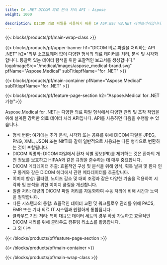 ```yaml
---
title: C# .NET DICOM 의료 문서 처리 API - Aspose 
weight: 1000

description: DICOM 의료 파일을 사용하기 위한 C# ASP.NET VB.NET 라이브러리입니다. 
---
```


{{< blocks/products/pf/main-wrap-class >}}

{{< blocks/products/pf/upper-banner h1="DICOM 의료 파일을 처리하는 API .NET" h2="외부 소프트웨어 없이 다양한 형식의 의료 데이터를 처리, 분석 및 시각화합니다. 통찰력 있는 데이터 탐색을 위한 포괄적인 보고서를 생성합니다." logoImageSrc="/medical/images/aspose_medical-brand.svg" pfName="Aspose.Medical" subTitlepfName="for .NET" >}}

{{< blocks/products/pf/main-container pfName="Aspose.Medical" subTitlepfName="for .NET" >}}

{{< blocks/products/pf/feature-page-section h2="Aspose.Medical for .NET 기능">}}

<p>Aspose.Medical for .NET는 다양한 의료 파일 형식에서 다양한 관리 및 조작 작업을 위해 설계된 강력한 의료 데이터 처리 API입니다. API를 사용하면 다음을 수행할 수 있습니다.</p>

<ul>
<li>형식 변환: 여기에는 추가 분석, 시각화 또는 공유를 위해 DICOM 파일을 JPEG, PNG, XML, JSON 또는 NIfTI와 같이 일반적으로 사용되는 다른 형식으로 변환하는 것이 포함됩니다.</li>
<li>DICOM 익명화: DICOM 파일에서 환자 식별 정보(PII)를 제거하는 것은 환자의 개인 정보를 보호하고 HIPAA와 같은 규정을 준수하는 데 매우 중요합니다.</li>
<li>DICOM 메타데이터 추출: 효율적인 구성 및 분석을 위해 양식, 획득 날짜 및 환자 인구 통계와 같은 DICOM 헤더에서 관련 메타데이터를 추출합니다.</li>
<li>이미지 향상: 필터링, 노이즈 감소 및 대비 조정과 같은 다양한 기술을 적용하여 시각화 및 분석을 위한 이미지 품질을 개선합니다.</li>
<li>일괄 처리: 대량의 DICOM 파일 처리를 자동화하여 수동 처리에 비해 시간과 노력을 절약합니다.</li>
<li>다른 시스템과의 통합: 효율적인 데이터 교환 및 워크플로우 관리를 위해 PACS, EMR 또는 기타 의료 IT 시스템과 원활하게 통합됩니다.</li>
<li>클라우드 기반 처리: 특히 대규모 데이터 세트의 경우 확장 가능하고 효율적인 DICOM 처리를 위해 클라우드 컴퓨팅 리소스를 활용합니다.</li>
<li>그 외 다수</li>
</ul>

{{< /blocks/products/pf/feature-page-section >}}

{{< /blocks/products/pf/main-container >}}

{{< /blocks/products/pf/main-wrap-class >}}